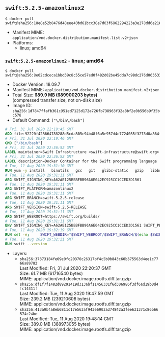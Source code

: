 ## `swift:5.2.5-amazonlinux2`

```console
$ docker pull swift@sha256:18e8e52b0476d48eee40bd61bcc38e7d03f6862294223a3e278dd6e218dd53df
```

-	Manifest MIME: `application/vnd.docker.distribution.manifest.list.v2+json`
-	Platforms:
	-	linux; amd64

### `swift:5.2.5-amazonlinux2` - linux; amd64

```console
$ docker pull swift@sha256:8e02cdceca1bbd39c8c55ce57ed0f482d02be45dda7c98dc276d063533c98d74
```

-	Docker Version: 18.09.7
-	Manifest MIME: `application/vnd.docker.distribution.manifest.v2+json`
-	Total Size: **689.9 MB (689900203 bytes)**  
	(compressed transfer size, not on-disk size)
-	Image ID: `sha256:1d7847ffafb361c951ed7125d172a726fb738963f32a8bf2e0b556b9f35bc578`
-	Default Command: `["\/bin\/bash"]`

```dockerfile
# Fri, 31 Jul 2020 22:19:45 GMT
ADD file:92220f428664788288d5cda805c94b48f6a5e957d4c7724085f3278d0a864f6d in / 
# Fri, 31 Jul 2020 22:19:46 GMT
CMD ["/bin/bash"]
# Fri, 31 Jul 2020 22:36:52 GMT
LABEL maintainer=Swift Infrastructure <swift-infrastructure@swift.org>
# Fri, 31 Jul 2020 22:36:52 GMT
LABEL description=Docker Container for the Swift programming language
# Tue, 11 Aug 2020 19:31:10 GMT
RUN yum -y install   binutils   gcc   git   glibc-static   gzip   libbsd   libcurl   libedit   libicu   libsqlite   libstdc++-static   libuuid   libxml2   tar   tzdata   zlib-devel
# Tue, 11 Aug 2020 19:31:11 GMT
ARG SWIFT_SIGNING_KEY=A62AE125BBBFBB96A6E042EC925CC1CCED3D1561
# Tue, 11 Aug 2020 19:31:11 GMT
ARG SWIFT_PLATFORM=amazonlinux2
# Tue, 11 Aug 2020 19:31:11 GMT
ARG SWIFT_BRANCH=swift-5.2.5-release
# Tue, 11 Aug 2020 19:31:11 GMT
ARG SWIFT_VERSION=swift-5.2.5-RELEASE
# Tue, 11 Aug 2020 19:31:11 GMT
ARG SWIFT_WEBROOT=https://swift.org/builds/
# Tue, 11 Aug 2020 19:31:11 GMT
ENV SWIFT_SIGNING_KEY=A62AE125BBBFBB96A6E042EC925CC1CCED3D1561 SWIFT_PLATFORM=amazonlinux2 SWIFT_BRANCH=swift-5.2.5-release SWIFT_VERSION=swift-5.2.5-RELEASE SWIFT_WEBROOT=https://swift.org/builds/
# Tue, 11 Aug 2020 19:32:19 GMT
RUN set -e;     SWIFT_WEBDIR="$SWIFT_WEBROOT/$SWIFT_BRANCH/$(echo $SWIFT_PLATFORM | tr -d .)/"     && SWIFT_BIN_URL="$SWIFT_WEBDIR/$SWIFT_VERSION/$SWIFT_VERSION-$SWIFT_PLATFORM.tar.gz"     && SWIFT_SIG_URL="$SWIFT_BIN_URL.sig"     && export GNUPGHOME="$(mktemp -d)"     && curl -fsSL "$SWIFT_BIN_URL" -o swift.tar.gz "$SWIFT_SIG_URL" -o swift.tar.gz.sig     && gpg --batch --quiet --keyserver ha.pool.sks-keyservers.net --recv-keys "$SWIFT_SIGNING_KEY"     && gpg --batch --verify swift.tar.gz.sig swift.tar.gz     && tar -xzf swift.tar.gz --directory / --strip-components=1     && chmod -R o+r /usr/lib/swift     && rm -rf "$GNUPGHOME" swift.tar.gz.sig swift.tar.gz
# Tue, 11 Aug 2020 19:32:21 GMT
RUN swift --version
```

-	Layers:
	-	`sha256:37373184fe69e0fc20370c26317bf4c5b9b843c60b375563d4ee1c7766a89782`  
		Last Modified: Fri, 31 Jul 2020 22:20:37 GMT  
		Size: 61.7 MB (61716540 bytes)  
		MIME: application/vnd.docker.image.rootfs.diff.tar.gzip
	-	`sha256:df1f7f1482d89291419d313abf11456331f6d306986f3df6ad19b0d4fc14311f`  
		Last Modified: Tue, 11 Aug 2020 19:47:59 GMT  
		Size: 239.2 MB (239210608 bytes)  
		MIME: application/vnd.docker.image.rootfs.diff.tar.gzip
	-	`sha256:413a9b4a8eb6811c17e563af943e6902a374842a3fee631371c86b66574c24be`  
		Last Modified: Tue, 11 Aug 2020 19:48:14 GMT  
		Size: 389.0 MB (388973055 bytes)  
		MIME: application/vnd.docker.image.rootfs.diff.tar.gzip
